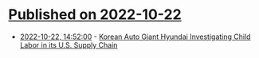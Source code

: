 # [Published on 2022-10-22](index.md)

* [2022-10-22, 14:52:00](https://soylentnews.org/article.pl?sid=22/10/21/204200&from=rss) - [Korean Auto Giant Hyundai Investigating Child Labor in its U.S. Supply Chain](https://soylentnews.org/article.pl?sid=22/10/21/204200&from=rss)
